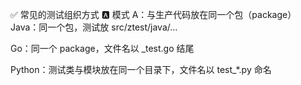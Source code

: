 


✅ 常见的测试组织方式
🅰️ 模式 A：与生产代码放在同一个包（package）
Java：同一个包，测试放 src/ztest/java/...

Go：同一个 package，文件名以 _test.go 结尾

Python：测试类与模块放在同一个目录下，文件名以 test_*.py 命名